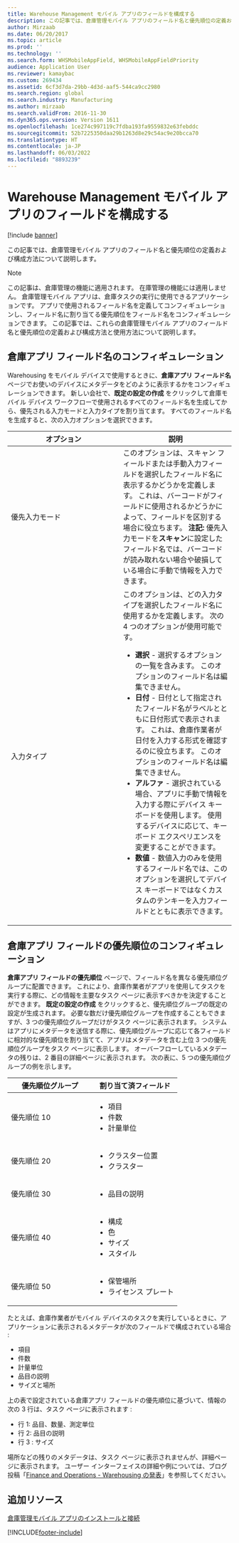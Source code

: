```yaml
---
title: Warehouse Management モバイル アプリのフィールドを構成する
description: この記事では、倉庫管理モバイル アプリのフィールド名と優先順位の定義および構成方法について説明します。
author: Mirzaab
ms.date: 06/20/2017
ms.topic: article
ms.prod: ''
ms.technology: ''
ms.search.form: WHSMobileAppField, WHSMobileAppFieldPriority
audience: Application User
ms.reviewer: kamaybac
ms.custom: 269434
ms.assetid: 6cf3d7da-29bb-4d3d-aaf5-544ca9cc2980
ms.search.region: global
ms.search.industry: Manufacturing
ms.author: mirzaab
ms.search.validFrom: 2016-11-30
ms.dyn365.ops.version: Version 1611
ms.openlocfilehash: 1ce274c997119c7fdba193fa9559832e63febddc
ms.sourcegitcommit: 52b7225350daa29b1263d8e29c54ac9e20bcca70
ms.translationtype: HT
ms.contentlocale: ja-JP
ms.lasthandoff: 06/03/2022
ms.locfileid: "8893239"
---
```

# <a name="configure-fields-for-the-warehouse-management-mobile-app"></a>Warehouse Management モバイル アプリのフィールドを構成する

[!include [banner](../includes/banner.md)]

この記事では、倉庫管理モバイル アプリのフィールド名と優先順位の定義および構成方法について説明します。

> [!NOTE]
> この記事は、倉庫管理の機能に適用されます。 在庫管理の機能には適用しません。 倉庫管理モバイル アプリは、倉庫タスクの実行に使用できるアプリケーションです。 アプリで使用されるフィールド名を定義してコンフィギュレーションし、フィールド名に割り当てる優先順位をフィールド名をコンフィギュレーションできます。 この記事では、これらの倉庫管理モバイル アプリのフィールド名と優先順位の定義および構成方法と使用方法について説明します。

## <a name="configure-warehouse-app-field-names"></a>倉庫アプリ フィールド名のコンフィギュレーション

Warehousing をモバイル デバイスで使用するときに、**倉庫アプリ フィールド名** ページでお使いのデバイスにメタデータをどのように表示するかをコンフィギュレーションできます。 新しい会社で、**既定の設定の作成** をクリックして倉庫モバイル デバイス ワークフローで使用されるすべてのフィールド名を生成してから、優先される入力モードと入力タイプを割り当てます。 すべてのフィールド名を生成すると、次の入力オプションを選択できます。

<table>
<colgroup>
<col width="50%" />
<col width="50%" />
</colgroup>
<thead>
<tr class="header">
<th>オプション</th>
<th>説明</th>
</tr>
</thead>
<tbody>
<tr class="odd">
<td>優先入力モード</td>
<td>このオプションは、スキャン フィールドまたは手動入力フィールドを選択したフィールド名に表示するかどうかを定義します。 これは、バーコードがフィールドに使用されるかどうかによって、フィールドを区別する場合に役立ちます。 <strong>注記: </strong> 優先入力モードを<strong>スキャン</strong>に設定したフィールド名では、バーコードが読み取れない場合や破損している場合に手動で情報を入力できます。</td>
</tr>
<tr class="even">
<td>入力タイプ</td>
<td>このオプションは、どの入力タイプを選択したフィールド名に使用するかを定義します。 次の 4 つのオプションが使用可能です。
<ul>
<li><strong>選択</strong> - 選択するオプションの一覧を含みます。 このオプションのフィールド名は編集できません。</li>
<li><strong>日付</strong> - 日付として指定されたフィールド名がラベルとともに日付形式で表示されます。 これは、倉庫作業者が日付を入力する形式を確認するのに役立ちます。 このオプションのフィールド名は編集できません。</li>
<li><strong>アルファ</strong> - 選択されている場合、アプリに手動で情報を入力する際にデバイス キーボードを使用します。 使用するデバイスに応じて、キーボード エクスペリエンスを変更することができます。</li>
<li><strong>数値</strong> - 数値入力のみを使用するフィールド名では、このオプションを選択してデバイス キーボードではなくカスタムのテンキーを入力フィールドとともに表示できます。</li>
</ul></td>
</tr>
</tbody>
</table>

## <a name="configure-warehouse-app-field-priority"></a>倉庫アプリ フィールドの優先順位のコンフィギュレーション

**倉庫アプリ フィールドの優先順位** ページで、フィールド名を異なる優先順位グループに配置できます。 これにより、倉庫作業者がアプリを使用してタスクを実行する際に、どの情報を主要なタスク ページに表示すべきかを決定することができます。 **既定の設定の作成** をクリックすると、優先順位グループの既定の設定が生成されます。 必要な数だけ優先順位グループを作成することもできますが、3 つの優先順位グループだけがタスク ページに表示されます。 システムはアプリにメタデータを送信する際に、優先順位グループに応じて各フィールドに相対的な優先順位を割り当てて、アプリはメタデータを含む上位 3 つの優先順位グループをタスク ページに表示します。 オーバーフローしているメタデータの残りは、2 番目の詳細ページに表示されます。 次の表に、5 つの優先順位グループの例を示します。

<table>
<colgroup>
<col width="50%" />
<col width="50%" />
</colgroup>
<thead>
<tr class="header">
<th>優先順位グループ</th>
<th>割り当て済フィールド</th>
</tr>
</thead>
<tbody>
<tr class="odd">
<td> 優先順位 10</td>
<td><ul>
<li>項目</li>
<li>件数</li>
<li>計量単位</li>
</ul></td>
</tr>
<tr class="even">
<td> 優先順位 20</td>
<td><ul>
<li>クラスター位置</li>
<li>クラスター</li>
</ul></td>
</tr>
<tr class="odd">
<td> 優先順位 30</td>
<td><ul>
<li>品目の説明</li>
</ul></td>
</tr>
<tr class="even">
<td> 優先順位 40</td>
<td><ul>
<li>構成</li>
<li>色</li>
<li>サイズ</li>
<li>スタイル</li>
</ul></td>
</tr>
<tr class="odd">
<td> 優先順位 50</td>
<td><ul>
<li>保管場所</li>
<li>ライセンス プレート</li>
</ul></td>
</tr>
</tbody>
</table>

たとえば、倉庫作業者がモバイル デバイスのタスクを実行しているときに、アプリケーションに表示されるメタデータが次のフィールドで構成されている場合 :

-   項目
-   件数
-   計量単位
-   品目の説明
-   サイズと場所

上の表で設定されている倉庫アプリ フィールドの優先順位に基づいて、情報の次の 3 行は、タスク ページに表示されます :

-   行 1: 品目、数量、測定単位
-   行 2: 品目の説明
-   行 3 : サイズ

場所などの残りのメタデータは、タスク ページに表示されませんが、詳細ページに表示されます。 ユーザー インターフェイスの詳細や例については、ブログ投稿「[Finance and Operations - Warehousing の発表](https://blogs.msdn.microsoft.com/dynamicsaxscm/2017/01/20/announcing-dynamics-365-for-operations-warehousing/)」を参照してください。

## <a name="additional-resources"></a>追加リソース

[倉庫管理モバイル アプリのインストールと接続](../warehousing/install-configure-warehouse-management-app.md)


[!INCLUDE[footer-include](../../includes/footer-banner.md)]